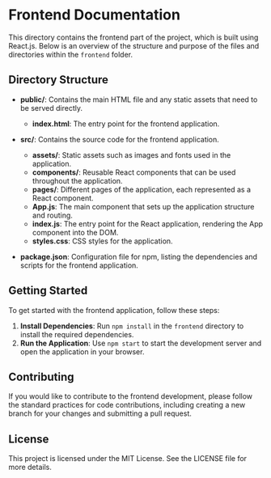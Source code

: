 # Frontend Documentation

This directory contains the frontend part of the project, which is built using React.js. Below is an overview of the structure and purpose of the files and directories within the `frontend` folder.

## Directory Structure

- **public/**: Contains the main HTML file and any static assets that need to be served directly.
  - **index.html**: The entry point for the frontend application.

- **src/**: Contains the source code for the frontend application.
  - **assets/**: Static assets such as images and fonts used in the application.
  - **components/**: Reusable React components that can be used throughout the application.
  - **pages/**: Different pages of the application, each represented as a React component.
  - **App.js**: The main component that sets up the application structure and routing.
  - **index.js**: The entry point for the React application, rendering the App component into the DOM.
  - **styles.css**: CSS styles for the application.

- **package.json**: Configuration file for npm, listing the dependencies and scripts for the frontend application.

## Getting Started

To get started with the frontend application, follow these steps:

1. **Install Dependencies**: Run `npm install` in the `frontend` directory to install the required dependencies.
2. **Run the Application**: Use `npm start` to start the development server and open the application in your browser.

## Contributing

If you would like to contribute to the frontend development, please follow the standard practices for code contributions, including creating a new branch for your changes and submitting a pull request.

## License

This project is licensed under the MIT License. See the LICENSE file for more details.